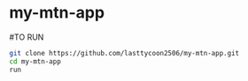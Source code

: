 # my-mtn-app

#TO RUN
```bash
git clone https://github.com/lasttycoon2506/my-mtn-app.git
cd my-mtn-app
run
```
